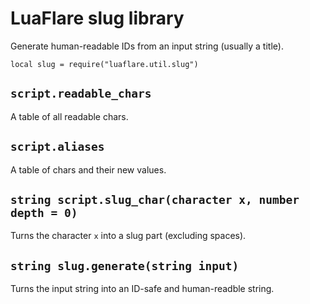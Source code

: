 # LuaFlare slug library

Generate human-readable IDs from an input string (usually a title).

`local slug = require("luaflare.util.slug")`

## `script.readable_chars`

A table of all readable chars.

## `script.aliases`

A table of chars and their new values.

## `string script.slug_char(character x, number depth = 0)`

Turns the character `x` into a slug part (excluding spaces).

## `string slug.generate(string input)`

Turns the input string into an ID-safe and human-readble string.
